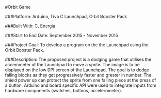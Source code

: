 #Orbit Game

###Platform:
Arduino, Tiva C Launchpad, Orbit Booster Pack

###Built With:
C, Energia

###Start to End Date:
September 2015 - November 2015

###Project Goal: 
To develop a program on the the Launchpad using the Orbit Booster Pack.

###Description:
The proposed project is a dodging game that utilises the accerometer of the Launchpad to move a sprite. The image is to be displayed on the low DPI screen of the Launchpad. The goal is to dodge falling blocks as they get progressively faster and greater in number. The shield power up can protect the sprite from one falling piece at the press of a button. Arduino and board specific API were used to integrate inputs from hardware components (switches, buttons, accelerometer).
